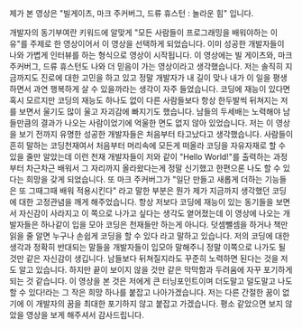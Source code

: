 제가 본 영상은 "빌게이츠, 마크 주커버그, 드류 휴스턴 : 놀라운 힘" 입니다.

개발자의 동기부여란 키워드에 알맞게 "모든 사람들이 프로그래밍을 배워야하는 이유"를 주제로 한 영상이어서 이 영상을 선택하게 되었습니다.
이미 성공한 개발자들이 나와 가볍게 인터뷰를 하는 형식으로 영상이 시작됩니다. 
이 영상에는 빌 게이츠와, 마크 주커버그, 드류 휴스턴도 나와 더 믿음이 가는 영상이라고 생각했습니다.
저는 솔직히 지금까지도 진로에 대한 고민을 하고 있고 정말 개발자가 내 길이 맞나 내가 이 일을 평생하면서 과연 행복하게 살 수 있을까라는 생각이 자주 들었습니다.
코딩에 재능이 있다면 혹시 모르지만 코딩의 재능도 하나도 없이 다른 사람들보다 항상 한두발씩 뒤쳐지는 저를 보면서 울기도 많이 울고 자괴감에 빠지기도 했습니다.
남들의 두세배는 노력해야 남들만큼의 결과가 나오는 사람이었기에 억울한 면도 없지 않아 있었습니다. 
저는 이 영상을 보기 전까지 유명한 성공한 개발자들은 처음부터 타고났다고 생각했습니다.
사람들이 흔히 말하는 코딩천재여서 처음부터 머리속에 모든게 떠올라 코딩을 자유자재로 할 수 있을 줄만 알았는데 
이런 천재 개발자들이 저와 같이 "Hello World!"를 출력하는 과정부터 차근차근 배워서 
그 자리까지 올라왔다는게 정말 신기했고 한편으론 나도 할 수 있다는 희망을 갖게 되었습니다. 
또 마크 주커버그가 "일단 만들고 새롭게 더하는 기능들은 또 그때그때 배워 적용시킨다" 라고 말한 부분은
뭔가 제가 지금까지 생각했던 코딩에 대한 고정관념을 깨게 해주었습니다. 
항상 저보다 코딩에 재능이 있는 동기들을 보면서 자신감이 사라지고 이 쪽으로 나가고 싶다는 생각도 옅어졌는데
이 영상에 나오는 개발자들은 하나같이 입을 모아 코딩은 천재들만 하는게 아니다. 
덧셈뺄셈을 하거나 책만 읽을 줄 알면 누구나 손쉽게 코딩을 할 수 있다 라고 말하고 있습니다.
저의 코딩에 대한 생각과 정확히 반대되는 말들을 개발자들이 입모아 말해주니 정말 이쪽으로 나가도 될 것만 같은 자신감이 생깁니다.
남들보다 뒤쳐질지라도 꾸준히 노력하면 된다는 것을 저도 알고 있습니다. 하지만 끝이 보이지 않을 것만 같은 막막함과 두려움에 자꾸 포기하게 되는 것 같습니다.
이 영상을 본 것은 저에게 큰 터닝포인트이며 더도말고 덜도말고 나도 할 수 있다!라는 그 작은 희망 하나를 붙잡고 나아가겠습니다. 
저는 다른 간절한 꿈이 없기에 이 개발자의 꿈을 최대한 포기하지 않고 붙잡고 가겠습니다. 
평소 같았으면 보지 않았을 영상을 보게 해주셔서 감사드립니다.
